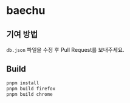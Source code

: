 # baechu

## 기여 방법

`db.json` 파일을 수정 후 Pull Request를 보내주세요.

## Build

```bash
pnpm install
pnpm build firefox
pnpm build chrome
```
